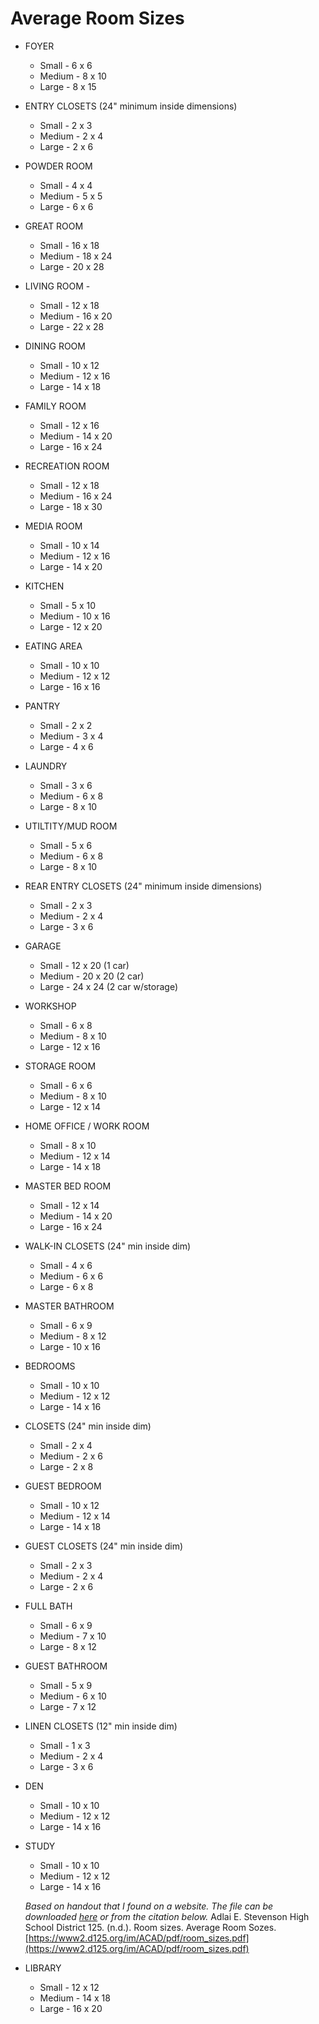# Average Room Sizes

- FOYER
	- Small - 6 x 6
	- Medium - 8 x 10
	- Large - 8 x 15
- ENTRY CLOSETS (24" minimum inside dimensions)
	- Small - 2 x 3
	- Medium - 2 x 4
	- Large - 2 x 6
- POWDER ROOM
	- Small - 4 x 4
	- Medium - 5 x 5
	- Large - 6 x 6
- GREAT ROOM
	- Small - 16 x 18
	- Medium - 18 x 24
	- Large - 20 x 28
- LIVING ROOM -
	- Small - 12 x 18
	- Medium - 16 x 20
	- Large - 22 x 28
- DINING ROOM
	- Small - 10 x 12
	- Medium - 12 x 16
	- Large - 14 x 18
- FAMILY ROOM
	- Small - 12 x 16
	- Medium - 14 x 20
	- Large - 16 x 24
- RECREATION ROOM
	- Small - 12 x 18
	- Medium - 16 x 24
	- Large - 18 x 30
- MEDIA ROOM
	- Small - 10 x 14
	- Medium - 12 x 16
	- Large - 14 x 20
- KITCHEN
	- Small - 5 x 10
	- Medium - 10 x 16
	- Large - 12 x 20
- EATING AREA
	- Small - 10 x 10
	- Medium - 12 x 12
	- Large - 16 x 16
- PANTRY
	- Small - 2 x 2
	- Medium - 3 x 4
	- Large - 4 x 6
- LAUNDRY
	- Small - 3 x 6
	- Medium - 6 x 8
	- Large - 8 x 10
- UTILTITY/MUD ROOM
	- Small - 5 x 6
	- Medium - 6 x 8
	- Large - 8 x 10
- REAR ENTRY CLOSETS (24" minimum inside dimensions)
	- Small - 2 x 3
	- Medium - 2 x 4
	- Large - 3 x 6
- GARAGE
	- Small - 12 x 20 (1 car)
	- Medium - 20 x 20 (2 car)
	- Large - 24 x 24 (2 car w/storage)
- WORKSHOP
	- Small - 6 x 8
	- Medium - 8 x 10
	- Large - 12 x 16
- STORAGE ROOM
	- Small - 6 x 6
	- Medium - 8 x 10
	- Large - 12 x 14
- HOME OFFICE / WORK ROOM
	- Small - 8 x 10
	- Medium - 12 x 14
	- Large - 14 x 18
- MASTER BED ROOM
	- Small - 12 x 14
	- Medium - 14 x 20
	- Large - 16 x 24
- WALK-IN CLOSETS (24" min inside dim)
	- Small - 4 x 6
	- Medium - 6 x 6
	- Large - 6 x 8
- MASTER BATHROOM
	- Small - 6 x 9
	- Medium - 8 x 12
	- Large - 10 x 16
- BEDROOMS
	- Small - 10 x 10
	- Medium - 12 x 12
	- Large - 14 x 16
- CLOSETS (24" min inside dim)
	- Small - 2 x 4
	- Medium - 2 x 6
	- Large - 2 x 8
- GUEST BEDROOM
	- Small - 10 x 12
	- Medium - 12 x 14
	- Large - 14 x 18
- GUEST CLOSETS (24" min inside dim)
	- Small - 2 x 3
	- Medium - 2 x 4
	- Large - 2 x 6
- FULL BATH
	- Small - 6 x 9
	- Medium - 7 x 10
	- Large - 8 x 12
- GUEST BATHROOM
	- Small - 5 x 9
	- Medium - 6 x 10
	- Large - 7 x 12
- LINEN CLOSETS (12" min inside dim)
	- Small - 1 x 3
	- Medium - 2 x 4
	- Large - 3 x 6
- DEN
	- Small - 10 x 10
	- Medium - 12 x 12
	- Large - 14 x 16
- STUDY
	- Small - 10 x 10
	- Medium - 12 x 12
	- Large - 14 x 16

   *Based on handout that I found on a website. The file can be downloaded [here](https://half-guinea-press.github.io/zymurgical-oubliette/references/files/room_sizes.pdf) or from the citation below.*
  Adlai E. Stevenson High School District 125. (n.d.). Room sizes. Average Room Sozes. [https://www2.d125.org/im/ACAD/pdf/room_sizes.pdf](https://www2.d125.org/im/ACAD/pdf/room_sizes.pdf)
- LIBRARY
	- Small - 12 x 12
	- Medium - 14 x 18
	- Large - 16 x 20
